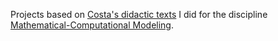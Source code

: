 Projects based on [Costa's didactic texts](https://www.researchgate.net/project/Costas-Didactic-Texts-CDTs) I did for the discipline [Mathematical-Computational Modeling](https://uspdigital.usp.br/jupiterweb/obterDisciplina?nomdis=&sgldis=7600059).
